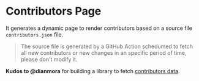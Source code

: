 # Contributors Page

It generates a dynamic page to render contributors based on a source file `contributors.json` file.

> The source file is generated by a GitHub Action schedumed to fetch all new contributors
> or new changes in an specific period of time, please don't modify it.

**Kudos to @dianmora** for building a library to fetch [contributors data](https://github.com/dianmorales/contributors).
